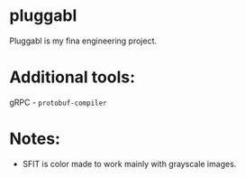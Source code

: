 # pluggabl
Pluggabl is my fina engineering project.

# Additional tools:

gRPC - `protobuf-compiler`

# Notes:

- SFIT is color made to work mainly with grayscale images.
